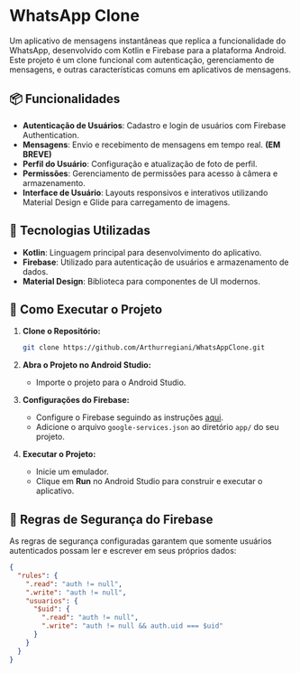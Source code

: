 # WhatsApp Clone

Um aplicativo de mensagens instantâneas que replica a funcionalidade do WhatsApp, desenvolvido com Kotlin e Firebase para a plataforma Android. Este projeto é um clone funcional com autenticação, gerenciamento de mensagens, e outras características comuns em aplicativos de mensagens.

## 📦 Funcionalidades

- **Autenticação de Usuários**: Cadastro e login de usuários com Firebase Authentication.
- **Mensagens**: Envio e recebimento de mensagens em tempo real. **(EM BREVE)**
- **Perfil do Usuário**: Configuração e atualização de foto de perfil.
- **Permissões**: Gerenciamento de permissões para acesso à câmera e armazenamento.
- **Interface de Usuário**: Layouts responsivos e interativos utilizando Material Design e Glide para carregamento de imagens.


## 🔧 Tecnologias Utilizadas

- **Kotlin**: Linguagem principal para desenvolvimento do aplicativo.
- **Firebase**: Utilizado para autenticação de usuários e armazenamento de dados.
- **Material Design**: Biblioteca para componentes de UI modernos.

## 🚀 Como Executar o Projeto

1. **Clone o Repositório:**

    ```bash
    git clone https://github.com/Arthurregiani/WhatsAppClone.git
    ```

2. **Abra o Projeto no Android Studio:**

    - Importe o projeto para o Android Studio.

3. **Configurações do Firebase:**

    - Configure o Firebase seguindo as instruções [aqui](https://firebase.google.com/docs/android/setup).
    - Adicione o arquivo `google-services.json` ao diretório `app/` do seu projeto.

4. **Executar o Projeto:**

    - Inicie um emulador.
    - Clique em **Run** no Android Studio para construir e executar o aplicativo.

## 📜 Regras de Segurança do Firebase

As regras de segurança configuradas garantem que somente usuários autenticados possam ler e escrever em seus próprios dados:

```json
{
  "rules": {
    ".read": "auth != null",
    ".write": "auth != null",
    "usuarios": {
      "$uid": {
        ".read": "auth != null",
        ".write": "auth != null && auth.uid === $uid"
      }
    }
  }
}


